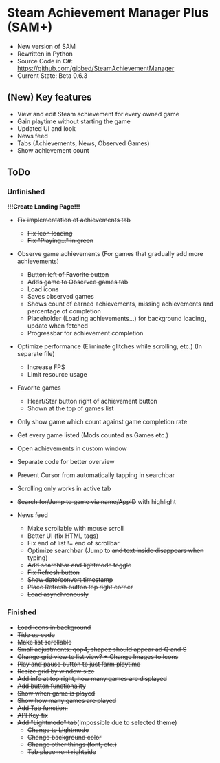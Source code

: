 # Steam Achievement Manager Plus (SAM+)
- New version of SAM
- Rewritten in Python
- Source Code in C#: https://github.com/gibbed/SteamAchievementManager
- Current State: Beta 0.6.3

## (New) Key features
- View and edit Steam achievement for every owned game
- Gain playtime without starting the game
- Updated UI and look
- News feed
- Tabs (Achievements, News, Observed Games)
- Show achievement count

## ToDo
### Unfinished

**~~!!!Create Landing Page!!!~~**
- ~~Fix implementation of achievements tab~~
    - ~~Fix Icon loading~~
    - ~~Fix "Playing..." in green~~

- Observe game achievements (For games that gradually add more achievements)
    - ~~Button left of Favorite button~~
    - ~~Adds game to Observed games tab~~
    - Load icons
    - Saves observed games
    - Shows count of earned achievements, missing achievements and percentage of completion
    - Placeholder (Loading achievements...) for background loading, update when fetched
    - Progressbar for achievement completion
- Optimize performance (Eliminate glitches while scrolling, etc.) (In separate file)
    - Increase FPS
    - Limit resource usage
- Favorite games
    - Heart/Star button right of achievement button
    - Shown at the top of games list
- Only show game which count against game completion rate
- Get every game listed (Mods counted as Games etc.)
- Open achievements in custom window
- Separate code for better overview
- Prevent Cursor from automatically tapping in searchbar
- Scrolling only works in active tab
- ~~Search for/Jump to game via name/AppID~~ with highlight
- News feed
    - Make scrollable with mouse scroll
    - Better UI (fix HTML tags)
    - Fix end  of list != end of scrollbar
    - Optimize searchbar (Jump to ~~and text inside disappears when typing~~)
    - ~~Add searchbar and lightmode toggle~~
    - ~~Fix Refresh button~~
    - ~~Show date/convert timestamp~~
    - ~~Place Refresh button top right corner~~
    - ~~Load asynchronously~~

### Finished
- ~~Load icons in background~~
- ~~Tide up code~~
- ~~Make list scrollable~~
- ~~Small adjustments: qop4, shapez should appear ad Q and S~~
- ~~Change grid view to list view? + Change Images to Icons~~
- ~~Play and pause button to just farm playtime~~
- ~~Resize grid by window size~~
- ~~Add info at top right, how many games are displayed~~
- ~~Add button functionality~~
- ~~Show when game is played~~
- ~~Show how many games are played~~
- ~~Add Tab function:~~
- ~~API Key fix~~
- ~~Add "Lightmode" tab~~(Impossible due to selected theme)
    - ~~Change to Lightmode~~
    - ~~Change background color~~
    - ~~Change other things (font, etc.)~~
    - ~~Tab placement rightside~~